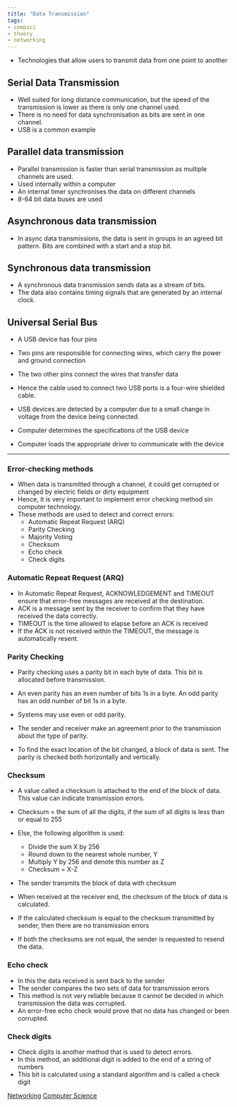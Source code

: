 ```yaml
---
title: "Data Transmission"
tags:
- compsci
- theory
- networking
---
```



- Technologies that allow users to transmit data from one point to another

## Serial Data Transmission

- Well suited for long distance communication, but the speed of the transmission is lower as there is only one channel used.
- There is no need for data synchronisation as bits are sent in one channel.
- USB is a common example

## Parallel data transmission

- Parallel transmission is faster than serial transmission as multiple channels are used.
- Used internally within a computer
- An internal timer synchronises the data on different channels
- 8-64 bit data buses are used

## Asynchronous data transmission

- In async data transmissions, the data is sent in groups in an agreed bit pattern. Bits are combined with a start and a stop bit.


## Synchronous data transmission

- A synchronous data transmission sends data as a stream of bits.
- The data also contains timing signals that are generated by an internal clock.



## Universal Serial Bus

- A USB device has four pins
- Two pins are responsible for connecting wires, which carry the power and ground connection
- The two other pins connect the wires that transfer data
- Hence the cable used to connect two USB ports is a four-wire shielded cable.

- USB devices are detected by a computer due to a small change in voltage from the device being connected.
- Computer determines the specifications of the USB device
- Computer loads the appropriate driver to communicate with the device

---

### Error-checking methods

- When data is transmitted through a channel, it could get corrupted or changed by electric fields or dirty equipment
- Hence, it is very important to implement error checking method sin computer technology.
- These methods are used to detect and correct errors:
	- Automatic Repeat Request (ARQ)
	- Parity Checking
	- Majority Voting
	- Checksum
	- Echo check
	- Check digits


### Automatic Repeat Request (ARQ)

- In Automatic Repeat Request, ACKNOWLEDGEMENT and TIMEOUT ensure that error-free messages are received at the destination.
- ACK is a message sent by the receiver to confirm that they have received the data correctly.
- TIMEOUT is the time allowed to elapse before an ACK is received
- If the ACK is not received within the TIMEOUT, the message is automatically resent.

### Parity Checking

- Parity checking uses a parity bit in each byte of data. This bit is allocated before transmission. 
- An even parity has an even number of bits 1s in a byte. An odd parity has an odd number of bit 1s in a byte.
- Systems may use even or odd parity.
- The sender and receiver make an agreement prior to the transmission about the type of parity.

- To find the exact location of the bit changed, a block of data is sent. The parity is checked both horizontally and vertically. 

### Checksum

- A value called a checksum is attached to the end of the block of data. This value can indicate transmission errors.
- Checksum = the sum of all the digits, if the sum of all digits is less than or equal to 255
- Else, the following algorithm is used:
	- Divide the sum X by 256
	- Round down to the nearest whole number, Y
	- Multiply Y by 256 and denote this number as Z
	- Checksum = X-Z

- The sender transmits the block of data with checksum
- When received at the receiver end, the checksum of the block of data is calculated.
- If the calculated checksum is equal to the checksum  transmitted by sender, then there are no transmission errors
- If both the checksums are not equal, the sender is requested to resend the data.


### Echo check

- In this the data received is sent back to the sender 
- The sender compares the two sets of data for transmission errors
- This method is not very reliable because it cannot be decided in which transmission the data was corrupted.
- An error-free echo check would prove that no data has changed or been corrupted.

### Check digits

- Check digits is another method that is used to detect errors.
- In this method, an additional digit is added to the end of a string of numbers
- This bit is calculated using a standard algorithm and is called a check digit


[Networking](sixth/CompSci/Theory/Networking/Networking)
[Computer Science](/ComputerScience)